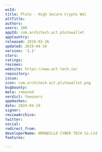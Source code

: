 ```yaml
---
wsId: 
title: Pluto - High Secure Crypto Wal
altTitle: 
authors: 
users: 100
appId: com.architech.act.plutowallet
appCountry: 
released: 2019-03-26
updated: 2019-04-19
version: '1.1'
stars: 
ratings: 
reviews: 
website: https://www.act-tech.io/
repository: 
issue: 
icon: com.architech.act.plutowallet.png
bugbounty: 
meta: removed
verdict: fewusers
appHashes: 
date: 2024-04-19
signer: 
reviewArchive: 
twitter: 
social: 
redirect_from: 
developerName: ARMADILLO CYBER TECH Co.Ltd
features: 

---
```


